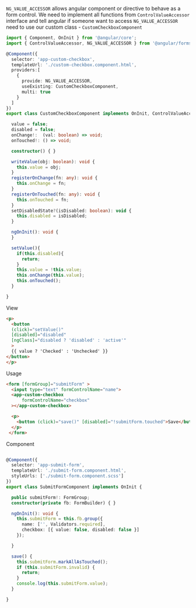 `NG_VALUE_ACCESSOR` allows angular component or directive to behave as a form control. We need to implement all functions from `ControlValueAccessor` 
interface and tell angular if someone want to access `NG_VALUE_ACCESSOR` need to use our custom class - `CustomCheckboxComponent`
```typescript
import { Component, OnInit } from '@angular/core';
import { ControlValueAccessor, NG_VALUE_ACCESSOR } from '@angular/forms'

@Component({
  selector: 'app-custom-checkbox',
  templateUrl: './custom-checkbox.component.html',
  providers:[
    {
      provide: NG_VALUE_ACCESSOR,
      useExisting: CustomCheckboxComponent,
      multi: true
    }
  ]
})
export class CustomCheckboxComponent implements OnInit, ControlValueAccessor {

  value = false;
  disabled = false;
  onChange!:  (val: boolean) => void;
  onTouched!: () => void;

  constructor() { }

  writeValue(obj: boolean): void {
    this.value = obj;
  }
  registerOnChange(fn: any): void {
    this.onChange = fn;
  }
  registerOnTouched(fn: any): void {
    this.onTouched = fn;
  }
  setDisabledState?(isDisabled: boolean): void {
    this.disabled = isDisabled;
  }

  ngOnInit(): void {
  }

  setValue(){
    if(this.disabled){
      return;
    }
    this.value = !this.value;
    this.onChange(this.value);
    this.onTouched();
  }

}
```
View
```html
<p>
  <button
  (click)="setValue()"
  [disabled]="disabled"
  [ngClass]="disabled ? 'disabled' : 'active'"
  >
  {{ value ? 'Checked' : 'Unchecked' }}
</button>
</p>

```

Usage

```html
<form [formGroup]="submitForm" >
  <input type="text" formControlName="name">
  <app-custom-checkbox 
      formControlName="checkbox"
  ></app-custom-checkbox>

  <p>
    <button (click)="save()" [disabled]="!submitForm.touched">Save</button>
  </p>
 </form>
```
Component
```typescript

@Component({
  selector: 'app-submit-form',
  templateUrl: './submit-form.component.html',
  styleUrls: ['./submit-form.component.scss']
})
export class SubmitFormComponent implements OnInit {

  public submitForm!: FormGroup;
  constructor(private fb: FormBuilder) { }

  ngOnInit(): void {
    this.submitForm = this.fb.group({
      name: ['', Validators.required],
      checkbox: [{ value: false, disabled: false }]
    });

  }

  save() {
    this.submitForm.markAllAsTouched();
    if (this.submitForm.invalid) {
      return;
    }
    console.log(this.submitForm.value);
  }

}
```
